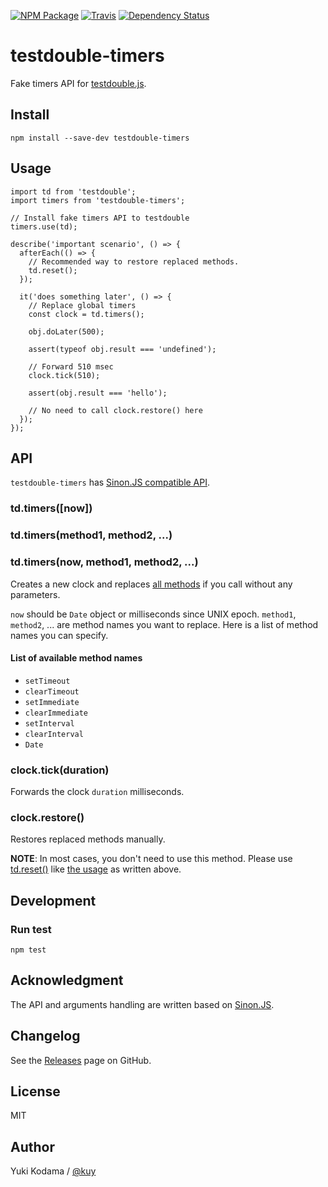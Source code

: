 [![NPM Package][npm_img]][npm_site]
[![Travis][ci_img]][ci_site]
[![Dependency Status][david_img]][david_site]

# testdouble-timers

Fake timers API for [testdouble.js](https://github.com/testdouble/testdouble.js).

## Install

```
npm install --save-dev testdouble-timers
```

## Usage

```es6
import td from 'testdouble';
import timers from 'testdouble-timers';

// Install fake timers API to testdouble
timers.use(td);

describe('important scenario', () => {
  afterEach(() => {
    // Recommended way to restore replaced methods.
    td.reset();
  });

  it('does something later', () => {
    // Replace global timers
    const clock = td.timers();

    obj.doLater(500);

    assert(typeof obj.result === 'undefined');

    // Forward 510 msec
    clock.tick(510);

    assert(obj.result === 'hello');

    // No need to call clock.restore() here
  });
});
```

## API

`testdouble-timers` has [Sinon.JS compatible API](http://sinonjs.org/docs/#clock-api).

### td.timers([now])
### td.timers(method1, method2, ...)
### td.timers(now, method1, method2, ...)

Creates a new clock and replaces [all methods](#method-names) if you call without any parameters.

`now` should be `Date` object or milliseconds since UNIX epoch.
`method1`, `method2`, ... are method names you want to replace. Here is a list of method names you can specify.

#### List of available method names

+ `setTimeout`
+ `clearTimeout`
+ `setImmediate`
+ `clearImmediate`
+ `setInterval`
+ `clearInterval`
+ `Date`

### clock.tick(duration)

Forwards the clock `duration` milliseconds.

### clock.restore()

Restores replaced methods manually.

**NOTE**: In most cases, you don't need to use this method.
Please use [td.reset()](https://github.com/testdouble/testdouble.js/blob/master/docs/1-installation.md#resetting-state-between-test-runs) like [the usage](https://github.com/kuy/testdouble-timers#usage) as written above.

## Development

### Run test

```
npm test
```

## Acknowledgment

The API and arguments handling are written based on [Sinon.JS](http://sinonjs.org/).

## Changelog

See the [Releases](https://github.com/kuy/testdouble-timers/releases) page on GitHub.

## License

MIT

## Author

Yuki Kodama / [@kuy](https://twitter.com/kuy)

[npm_img]: https://img.shields.io/npm/v/testdouble-timers.svg
[npm_site]: https://www.npmjs.org/package/testdouble-timers
[ci_img]: https://img.shields.io/travis/kuy/testdouble-timers/master.svg?style=flat-square
[ci_site]: https://travis-ci.org/kuy/testdouble-timers
[david_img]: https://img.shields.io/david/kuy/testdouble-timers.svg
[david_site]: https://david-dm.org/kuy/testdouble-timers
